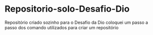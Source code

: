 # Repositorio-solo-Desafio-Dio
Repositório criado sozinho para o Desafio da Dio
coloquei um passo a passo dos comando utilizados para criar um repositório
